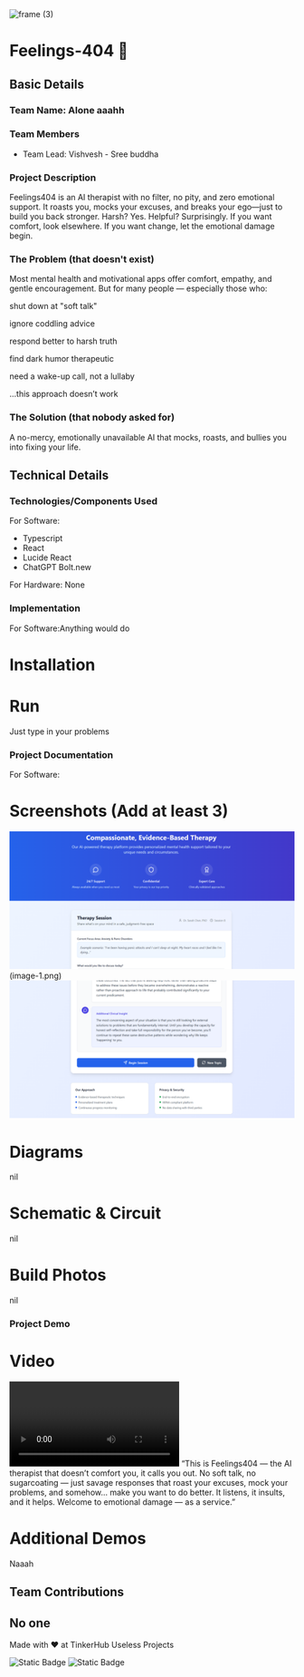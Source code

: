 <img width="3188" height="1202" alt="frame (3)" src="https://github.com/user-attachments/assets/517ad8e9-ad22-457d-9538-a9e62d137cd7" />


# Feelings-404 🎯


## Basic Details
### Team Name: Alone aaahh


### Team Members
- Team Lead: Vishvesh - Sree buddha 

### Project Description
Feelings404 is an AI therapist with no filter, no pity, and zero emotional support. It roasts you, mocks your excuses, and breaks your ego—just to build you back stronger. Harsh? Yes. Helpful? Surprisingly. If you want comfort, look elsewhere. If you want change, let the emotional damage begin.

### The Problem (that doesn't exist)
Most mental health and motivational apps offer comfort, empathy, and gentle encouragement. But for many people — especially those who:

shut down at "soft talk"

ignore coddling advice

respond better to harsh truth

find dark humor therapeutic

need a wake-up call, not a lullaby

…this approach doesn’t work

### The Solution (that nobody asked for)
A no-mercy, emotionally unavailable AI that mocks, roasts, and bullies you into fixing your life.

## Technical Details
### Technologies/Components Used
For Software:
-  Typescript
-  React 
-  Lucide React
-  ChatGPT Bolt.new 

For Hardware:
None

### Implementation
For Software:Anything would do 
# Installation


# Run
Just type in your problems 

### Project Documentation
For Software:

# Screenshots (Add at least 3)
![alt text](image.png)
(image-1.png)
![alt text](image-2.png)
# Diagrams
nil

# Schematic & Circuit
nil
# Build Photos
nil

### Project Demo
# Video
<video controls src="Screen Recording 2025-08-02 122714.mp4" title="Title"></video>
“This is Feelings404 — the AI therapist that doesn’t comfort you, it calls you out.
No soft talk, no sugarcoating — just savage responses that roast your excuses, mock your problems, and somehow... make you want to do better.
It listens, it insults, and it helps.
Welcome to emotional damage — as a service.”

# Additional Demos
Naaah 

## Team Contributions
No one
---
Made with ❤️ at TinkerHub Useless Projects 

![Static Badge](https://img.shields.io/badge/TinkerHub-24?color=%23000000&link=https%3A%2F%2Fwww.tinkerhub.org%2F)
![Static Badge](https://img.shields.io/badge/UselessProjects--25-25?link=https%3A%2F%2Fwww.tinkerhub.org%2Fevents%2FQ2Q1TQKX6Q%2FUseless%2520Projects)



